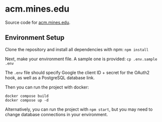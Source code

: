 # acm.mines.edu

Source code for [acm.mines.edu](https://acm.mines.edu).

## Environment Setup

Clone the repository and install all dependencies with npm: `npm install`

Next, make your environment file. A sample one is provided: `cp .env.sample .env`

The `.env` file should specify Google the client ID + secret
for the OAuth2 hook, as well as a PostgreSQL database link.

Then you can run the project with docker:

```
docker compose build
docker compose up -d
```

Alternatively, you can run the project with `npm start`, but you may need to change database connections in your environment.
